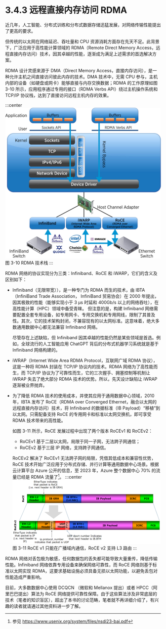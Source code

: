 # 3.4.3 远程直接内存访问 RDMA

近几年，人工智能、分布式训练和分布式数据存储迅猛发展，对网络传输性能提出了更高的要求。

但传统的以太网在网络延迟、吞吐量和 CPU 资源消耗方面存在先天不足。此背景下，广泛应用于高性能计算领域的 RDMA（Remote Direct Memory Access，远程直接内存访问）技术，因其卓越的性能，逐渐成为满足上述需求的首选解决方案。

RDMA 设计灵感来源于 DMA（Direct Memory Access，直接内存访问），是一种允许主机之间直接访问彼此内存的技术。DMA 技术中，无需 CPU 参与，主机内部的设备（如硬盘或网卡）能够直接与内存交换数据；RDMA 的工作原理如图 3-10 所示，应用程序通过专用的接口（RDMA Verbs API）绕过主机操作系统和 TCP/IP 协议栈，达到了直接访问远程主机内存的效果。

:::center
  ![](../assets/RDMA.png)<br/>
  图 3-10  RDMA 技术栈
:::

RDMA 网络的协议实现分为三类：Infiniband、RoCE 和 iWARP，它们的含义及区别如下：

- Infiniband（无限带宽）），是一种专门为 RDMA 而生的技术，由 IBTA（InfiniBand Trade Association，
InfiniBand 贸易协会）在 2000 年提出，因其极致的性能（能够实现小于 3 μs 时延和 400Gb/s 以上的网络吞吐），在高性能计算（HPC）领域中备受青睐。
但注意的是，构建 Infiniband 网络需要配置全套专用设备，如专用网卡、专用交换机和专用网线，限制了其普及性。其次，它的技术架构封闭，不兼容现有的以太网标准。这意味着，绝大多数通用数据中心都无法兼容 Infiniband 网络。

	尽管存在上述缺陷，但 Infiniband 因其卓越的性能仍然是某些领域是首选。例如，全球流行的人工智能应用 ChatGPT 背后的分布式机器学习系统就是基于 Infiniband 网络构建的。

- iWRAP（Internet Wide Area RDMA Protocol，互联网广域 RDMA 协议），这是一种将 RDMA 封装在 TCP/IP 协议内的技术。RDMA 网络为了高性能而生，而 TCP/IP 协议为了可靠性而生，它的三次握手、拥塞控制等机制让 iWRAP 失去了绝大部分 RDMA 技术的优势。所以，先天设计缺陷让 iWRAP 逐渐被业界抛弃。

- 为了降低 RDMA 技术的使用成本，并使其应用于通用数据中心领域，2010 年，IBTA 发布了 RoCE（RDMA over Converged Ethernet，融合以太网的远程直接内存访问）技术，将 Infiniband 的数据标准（IB Payload）“移植”到以太网。只需配备支持 RoCE 的专用网卡和标准以太网交换机，即可享受 RDMA 技术带来的高性能。
	
	如图 3-11 所示，RoCE 发展过程中出现了两个版本 RoCEv1 和 RoCEv2：
	- RoCEv1 基于二层以太网，局限于同一子网，无法跨子网通信；
	- RoCEv2 基于三层 IP 网络，支持跨子网通信。

	RoCEv2 解决了 RoCEv1 无法跨子网的局限，凭借其低成本和兼容性优势，RoCE 技术开始广泛应用于分布式存储、并行计算等通用数据中心场景。根据云计算平台 Azure 公开的信息，至 2023 年，Azure 整个数据中心 70% 的流量已经是 RDMA 流量了[^1]。
:::center
  ![](../assets/RoCE_Header_format.png)<br/>
  图 3-11 RoCE v1 只能在广播域内通信，RoCE v2 支持 L3 路由
:::

RDMA 网络对丢包极为敏感，任何数据包的丢失都可能导致大量重传，降低传输性能。Infiniband 网络依靠专用设备来确保网络可靠性，而 RoCE 网络则基于标准以太网实现 RDMA，这要求基础设施必须具备无损以太网功能，以避免丢包对性能造成严重影响。

目前，大多数数据中心使用 DCQCN （微软和 Mellanox 提出）或者 HPCC（阿里巴巴提出）算法为 RoCE 网络提供可靠性保障。由于这些算法涉及非常底层的技术（笔者的知识盲区），超出了本书的讨论范畴，笔者就不再详细介绍了，有兴趣的读者就请通过其他资料进一步了解。


[^1]: 参见 https://www.usenix.org/system/files/nsdi23-bai.pdf

